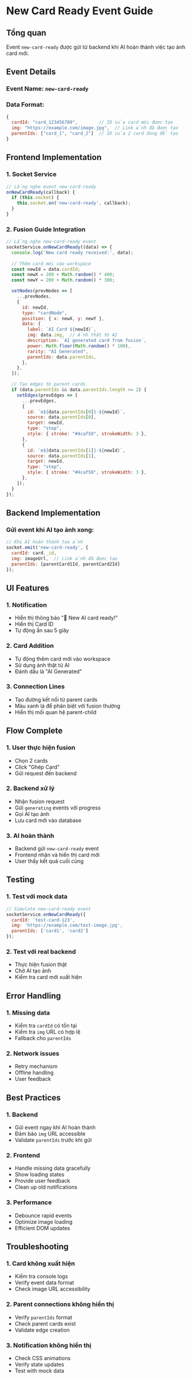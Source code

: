 # New Card Ready Event Guide

## Tổng quan
Event `new-card-ready` được gửi từ backend khi AI hoàn thành việc tạo ảnh card mới.

## Event Details

### **Event Name**: `new-card-ready`

### **Data Format**:
```javascript
{
  cardId: "card_123456789",        // ID của card mới được tạo
  img: "https://example.com/image.jpg",  // Link ảnh đã được tạo
  parentIds: ["card_1", "card_2"]  // ID của 2 card dùng để tạo
}
```

## Frontend Implementation

### **1. Socket Service**
```javascript
// Lắng nghe event new-card-ready
onNewCardReady(callback) {
  if (this.socket) {
    this.socket.on('new-card-ready', callback);
  }
}
```

### **2. Fusion Guide Integration**
```javascript
// Lắng nghe new-card-ready event
socketService.onNewCardReady((data) => {
  console.log('New card ready received:', data);
  
  // Thêm card mới vào workspace
  const newId = data.cardId;
  const newX = 200 + Math.random() * 400;
  const newY = 200 + Math.random() * 300;

  setNodes(prevNodes => [
    ...prevNodes,
    {
      id: newId,
      type: "cardNode",
      position: { x: newX, y: newY },
      data: {
        label: `AI Card ${newId}`,
        img: data.img,  // Ảnh thật từ AI
        description: `AI generated card from fusion`,
        power: Math.floor(Math.random() * 100),
        rarity: "AI Generated",
        parentIds: data.parentIds,
      },
    },
  ]);

  // Tạo edges từ parent cards
  if (data.parentIds && data.parentIds.length >= 2) {
    setEdges(prevEdges => [
      ...prevEdges,
      {
        id: `e${data.parentIds[0]}-${newId}`,
        source: data.parentIds[0],
        target: newId,
        type: "step",
        style: { stroke: "#4caf50", strokeWidth: 3 },
      },
      {
        id: `e${data.parentIds[1]}-${newId}`,
        source: data.parentIds[1],
        target: newId,
        type: "step",
        style: { stroke: "#4caf50", strokeWidth: 3 },
      },
    ]);
  }
});
```

## Backend Implementation

### **Gửi event khi AI tạo ảnh xong**:
```javascript
// Khi AI hoàn thành tạo ảnh
socket.emit('new-card-ready', {
  cardId: card._id,
  img: imageUrl,  // Link ảnh đã được tạo
  parentIds: [parentCard1Id, parentCard2Id]
});
```

## UI Features

### **1. Notification**
- Hiển thị thông báo "🎉 New AI card ready!"
- Hiển thị Card ID
- Tự động ẩn sau 5 giây

### **2. Card Addition**
- Tự động thêm card mới vào workspace
- Sử dụng ảnh thật từ AI
- Đánh dấu là "AI Generated"

### **3. Connection Lines**
- Tạo đường kết nối từ parent cards
- Màu xanh lá để phân biệt với fusion thường
- Hiển thị mối quan hệ parent-child

## Flow Complete

### **1. User thực hiện fusion**
- Chọn 2 cards
- Click "Ghép Card"
- Gửi request đến backend

### **2. Backend xử lý**
- Nhận fusion request
- Gửi `generating` events với progress
- Gọi AI tạo ảnh
- Lưu card mới vào database

### **3. AI hoàn thành**
- Backend gửi `new-card-ready` event
- Frontend nhận và hiển thị card mới
- User thấy kết quả cuối cùng

## Testing

### **1. Test với mock data**
```javascript
// Simulate new-card-ready event
socketService.onNewCardReady({
  cardId: 'test-card-123',
  img: 'https://example.com/test-image.jpg',
  parentIds: ['card1', 'card2']
});
```

### **2. Test với real backend**
- Thực hiện fusion thật
- Chờ AI tạo ảnh
- Kiểm tra card mới xuất hiện

## Error Handling

### **1. Missing data**
- Kiểm tra `cardId` có tồn tại
- Kiểm tra `img` URL có hợp lệ
- Fallback cho `parentIds`

### **2. Network issues**
- Retry mechanism
- Offline handling
- User feedback

## Best Practices

### **1. Backend**
- Gửi event ngay khi AI hoàn thành
- Đảm bảo `img` URL accessible
- Validate `parentIds` trước khi gửi

### **2. Frontend**
- Handle missing data gracefully
- Show loading states
- Provide user feedback
- Clean up old notifications

### **3. Performance**
- Debounce rapid events
- Optimize image loading
- Efficient DOM updates

## Troubleshooting

### **1. Card không xuất hiện**
- Kiểm tra console logs
- Verify event data format
- Check image URL accessibility

### **2. Parent connections không hiển thị**
- Verify `parentIds` format
- Check parent cards exist
- Validate edge creation

### **3. Notification không hiển thị**
- Check CSS animations
- Verify state updates
- Test with mock data
